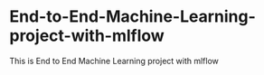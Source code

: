 # End-to-End-Machine-Learning-project-with-mlflow
This is End to End Machine Learning project with mlflow
